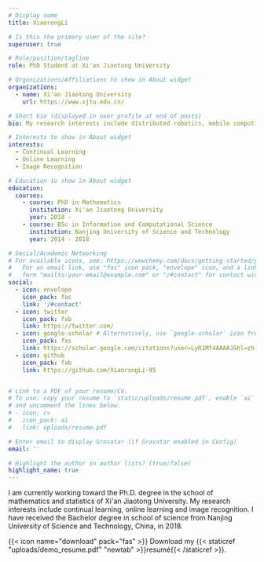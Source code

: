 ```yaml
---
# Display name
title: XiaorongLi

# Is this the primary user of the site?
superuser: true

# Role/position/tagline
role: PhD Student at Xi'an Jiaotong University

# Organizations/Affiliations to show in About widget
organizations:
  - name: Xi'an Jiaotong University
    url: https://www.xjtu.edu.cn/

# Short bio (displayed in user profile at end of posts)
bio: My research interests include distributed robotics, mobile computing and programmable matter.

# Interests to show in About widget
interests:
  - Continual Learning
  - Online Learning
  - Image Recognition

# Education to show in About widget
education:
  courses:
    - course: PhD in Mathematics
      institution: Xi'an Jiaotong University
      year: 2018 - 
    - course: BSc in Information and Computational Science
      institution: Nanjing University of Science and Technology
      year: 2014 - 2018

# Social/Academic Networking
# For available icons, see: https://wowchemy.com/docs/getting-started/page-builder/#icons
#   For an email link, use "fas" icon pack, "envelope" icon, and a link in the
#   form "mailto:your-email@example.com" or "/#contact" for contact widget.
social:
  - icon: envelope
    icon_pack: fas
    link: '/#contact'
  - icon: twitter
    icon_pack: fab
    link: https://twitter.com/
  - icon: google-scholar # Alternatively, use `google-scholar` icon from `ai` icon pack  graduation-cap
    icon_pack: fas
    link: https://scholar.google.com/citations?user=LyR1Mf4AAAAJ&hl=zh-CN
  - icon: github
    icon_pack: fab
    link: https://github.com/XiaorongLi-95


# Link to a PDF of your resume/CV.
# To use: copy your resume to `static/uploads/resume.pdf`, enable `ai` icons in `params.toml`,
# and uncomment the lines below.
# - icon: cv
#   icon_pack: ai
#   link: uploads/resume.pdf

# Enter email to display Gravatar (if Gravatar enabled in Config)
email: ''

# Highlight the author in author lists? (true/false)
highlight_name: true
---
```


I am currently working toward the Ph.D. degree in the school of mathematics and statistics of Xi'an Jiaotong University. My research interests include continual learning, online learning and image recognition. I have received the Bachelor degree in school of science from Nanjing University of Science and Technology, China, in 2018.


{{< icon name="download" pack="fas" >}} Download my {{< staticref "uploads/demo_resume.pdf" "newtab" >}}resumé{{< /staticref >}}.
